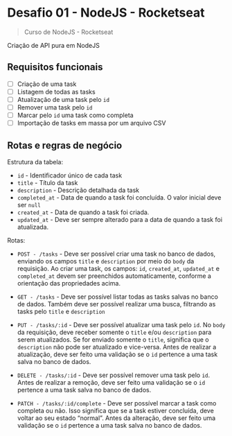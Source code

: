# Desafio 01 - NodeJS - Rocketseat

> Curso de NodeJS - Rocketseat

Criação de API pura em NodeJS

## Requisitos funcionais

- [ ] Criação de uma task
- [ ] Listagem de todas as tasks
- [ ] Atualização de uma task pelo `id`
- [ ] Remover uma task pelo `id`
- [ ] Marcar pelo `id` uma task como completa
- [ ] Importação de tasks em massa por um arquivo CSV

## Rotas e regras de negócio

Estrutura da tabela:

- `id` - Identificador único de cada task
- `title` - Título da task
- `description` - Descrição detalhada da task
- `completed_at` - Data de quando a task foi concluída. O valor inicial deve ser `null`
- `created_at` - Data de quando a task foi criada.
- `updated_at` - Deve ser sempre alterado para a data de quando a task foi atualizada.

Rotas:

- `POST - /tasks` - Deve ser possível criar uma task no banco de dados, enviando os campos `title` e `description` por meio do `body` da requisição. Ao criar uma task, os campos: `id`, `created_at`, `updated_at` e `completed_at` devem ser preenchidos automaticamente, conforme a orientação das propriedades acima.
    
- `GET - /tasks` - Deve ser possível listar todas as tasks salvas no banco de dados. Também deve ser possível realizar uma busca, filtrando as tasks pelo `title` e `description`
    
- `PUT - /tasks/:id` - Deve ser possível atualizar uma task pelo `id`. No `body` da requisição, deve receber somente o `title` e/ou `description` para serem atualizados. Se for enviado somente o `title`, significa que o `description` não pode ser atualizado e vice-versa.
Antes de realizar a atualização, deve ser feito uma validação se o `id` pertence a uma task salva no banco de dados.
    
- `DELETE - /tasks/:id` - Deve ser possível remover uma task pelo `id`. Antes de realizar a remoção, deve ser feito uma validação se o `id` pertence a uma task salva no banco de dados.
    
- `PATCH - /tasks/:id/complete` - Deve ser possível marcar a task como completa ou não. Isso significa que se a task estiver concluída, deve voltar ao seu estado “normal”. Antes da alteração, deve ser feito uma validação se o `id` pertence a uma task salva no banco de dados.